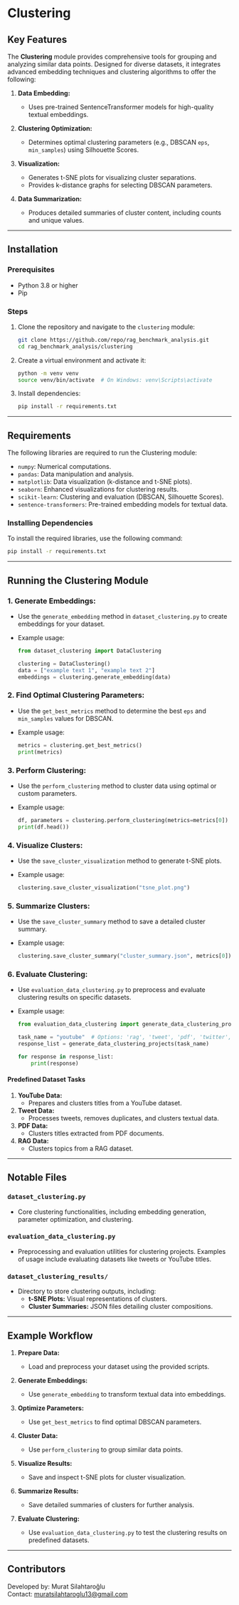 # Clustering

## Key Features

The **Clustering** module provides comprehensive tools for grouping and analyzing similar data points. Designed for diverse datasets, it integrates advanced embedding techniques and clustering algorithms to offer the following:

1. **Data Embedding:**
   - Uses pre-trained SentenceTransformer models for high-quality textual embeddings.

2. **Clustering Optimization:**
   - Determines optimal clustering parameters (e.g., DBSCAN `eps`, `min_samples`) using Silhouette Scores.

3. **Visualization:**
   - Generates t-SNE plots for visualizing cluster separations.
   - Provides k-distance graphs for selecting DBSCAN parameters.

4. **Data Summarization:**
   - Produces detailed summaries of cluster content, including counts and unique values.

---

## Installation

### Prerequisites

- Python 3.8 or higher
- Pip

### Steps

1. Clone the repository and navigate to the `clustering` module:

   ```bash
   git clone https://github.com/repo/rag_benchmark_analysis.git
   cd rag_benchmark_analysis/clustering
   ```

2. Create a virtual environment and activate it:

   ```bash
   python -m venv venv
   source venv/bin/activate  # On Windows: venv\Scripts\activate
   ```

3. Install dependencies:

   ```bash
   pip install -r requirements.txt
   ```

---

## Requirements

The following libraries are required to run the Clustering module:

- `numpy`: Numerical computations.
- `pandas`: Data manipulation and analysis.
- `matplotlib`: Data visualization (k-distance and t-SNE plots).
- `seaborn`: Enhanced visualizations for clustering results.
- `scikit-learn`: Clustering and evaluation (DBSCAN, Silhouette Scores).
- `sentence-transformers`: Pre-trained embedding models for textual data.

### Installing Dependencies

To install the required libraries, use the following command:

```bash
pip install -r requirements.txt
```

---

## Running the Clustering Module

### 1. **Generate Embeddings:**

- Use the `generate_embedding` method in `dataset_clustering.py` to create embeddings for your dataset.
- Example usage:

  ```python
  from dataset_clustering import DataClustering

  clustering = DataClustering()
  data = ["example text 1", "example text 2"]
  embeddings = clustering.generate_embedding(data)
  ```

### 2. **Find Optimal Clustering Parameters:**

- Use the `get_best_metrics` method to determine the best `eps` and `min_samples` values for DBSCAN.
- Example usage:

  ```python
  metrics = clustering.get_best_metrics()
  print(metrics)
  ```

### 3. **Perform Clustering:**

- Use the `perform_clustering` method to cluster data using optimal or custom parameters.
- Example usage:

  ```python
  df, parameters = clustering.perform_clustering(metrics=metrics[0])
  print(df.head())
  ```

### 4. **Visualize Clusters:**

- Use the `save_cluster_visualization` method to generate t-SNE plots.
- Example usage:

  ```python
  clustering.save_cluster_visualization("tsne_plot.png")
  ```

### 5. **Summarize Clusters:**

- Use the `save_cluster_summary` method to save a detailed cluster summary.
- Example usage:

  ```python
  clustering.save_cluster_summary("cluster_summary.json", metrics[0])
  ```

### 6. **Evaluate Clustering:**

- Use `evaluation_data_clustering.py` to preprocess and evaluate clustering results on specific datasets.
- Example usage:

  ```python
  from evaluation_data_clustering import generate_data_clustering_projects

  task_name = "youtube"  # Options: 'rag', 'tweet', 'pdf', 'twitter', 'youtube'
  response_list = generate_data_clustering_projects(task_name)

  for response in response_list:
      print(response)
  ```

#### Predefined Dataset Tasks

1. **YouTube Data:**
   - Prepares and clusters titles from a YouTube dataset.
2. **Tweet Data:**
   - Processes tweets, removes duplicates, and clusters textual data.
3. **PDF Data:**
   - Clusters titles extracted from PDF documents.
4. **RAG Data:**
   - Clusters topics from a RAG dataset.

---

## Notable Files

### `dataset_clustering.py`

- Core clustering functionalities, including embedding generation, parameter optimization, and clustering.

### `evaluation_data_clustering.py`

- Preprocessing and evaluation utilities for clustering projects. Examples of usage include evaluating datasets like tweets or YouTube titles.

### `dataset_clustering_results/`

- Directory to store clustering outputs, including:
  - **t-SNE Plots:** Visual representations of clusters.
  - **Cluster Summaries:** JSON files detailing cluster compositions.

---

## Example Workflow

1. **Prepare Data:**
   - Load and preprocess your dataset using the provided scripts.

2. **Generate Embeddings:**
   - Use `generate_embedding` to transform textual data into embeddings.

3. **Optimize Parameters:**
   - Use `get_best_metrics` to find optimal DBSCAN parameters.

4. **Cluster Data:**
   - Use `perform_clustering` to group similar data points.

5. **Visualize Results:**
   - Save and inspect t-SNE plots for cluster visualization.

6. **Summarize Results:**
   - Save detailed summaries of clusters for further analysis.

7. **Evaluate Clustering:**
   - Use `evaluation_data_clustering.py` to test the clustering results on predefined datasets.

---

## Contributors

Developed by: Murat Silahtaroğlu\
Contact: [muratsilahtaroglu13@gmail.com](mailto\:muratsilahtaroglu13@gmail.com)